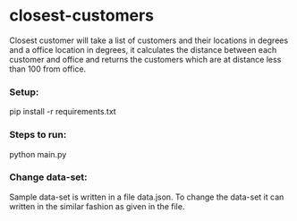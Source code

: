 
# closest-customers

Closest customer will take a list of customers and their locations in degrees and a office location in degrees, it calculates the distance between each customer and office and returns the customers which are at distance less than 100 from office. 


### Setup:

pip install -r requirements.txt

### Steps to run:

python main.py <officeid>

### Change data-set:

Sample data-set is written in a file data.json. To change the data-set it can written in the similar fashion as given in the file.
